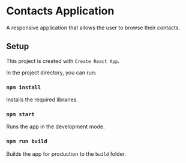 # Contacts Application
A responsive application that allows the user to browse their contacts.

## Setup
This project is created with `Create React App`.

In the project directory, you can run:

### `npm install`

Installs the required libraries.

### `npm start`

Runs the app in the development mode.

### `npm run build`

Builds the app for production to the `build` folder.
